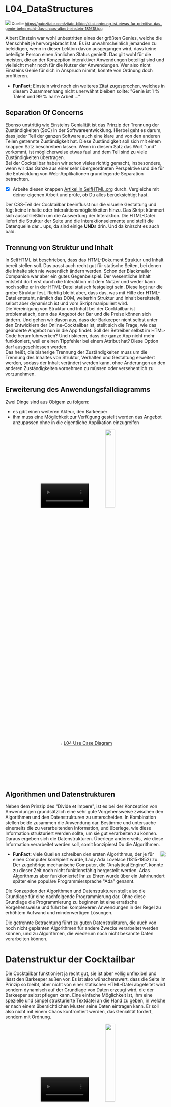 # L04_DataStructures
<img src="Material/OrdnungChaos.jpg">
<small>Quelle: <a href="https://gutezitate.com/zitate-bilder/zitat-ordnung-ist-etwas-fur-primitive-das-genie-beherrscht-das-chaos-albert-einstein-181618.jpg">https://gutezitate.com/zitate-bilder/zitat-ordnung-ist-etwas-fur-primitive-das-genie-beherrscht-das-chaos-albert-einstein-181618.jpg</a></small>

Albert Einstein war wohl unbestritten eines der größten Genies, welche die Menschheit je hervorgebracht hat. Es ist unwahrscheinlich jemanden zu beleidigen, wenn in dieser Lektion davon ausgegangen wird, dass keine beteiligte Person einen ähnlichen Status genießt. Das gilt wohl für die meisten, die an der Konzeption interaktiver Anwendungen beteiligt sind und vielleicht mehr noch für die Nutzer der Anwendungen. Wer also nicht Einsteins Genie für sich in Anspruch nimmt, könnte von Ordnung doch profitieren.   

- **FunFact**: Einstein wird noch ein weiteres Zitat zugesprochen, welches in diesem Zusammenhang nicht unerwähnt bleiben sollte: "Genie ist 1 % Talent und 99 % harte Arbeit ..."  

## Separation Of Concerns
Ebenso unstrittig wie Einsteins Genialität ist das Prinzip der Trennung der Zuständigkeiten (SoC) in der Softwareentwicklung. Hierbei geht es darum, dass jeder Teil der ganzen Software auch eine klare und von den anderen Teilen getrennte Zuständigkeit hat. Diese Zuständigkeit soll sich mit einem knappen Satz beschreiben lassen. Wenn in diesem Satz das Wort "und" vorkommt, ist möglicherweise etwas faul und dem Teil sind zu viele Zuständigkeiten übertragen.  
Bei der Cocktailbar haben wir schon vieles richtig gemacht, insbesondere, wenn wir das Ganze aus einer sehr übergeordneten Perspektive und die für die Entwicklung von Web-Applikationen grundlegende Separation betrachten.  
- [x] Arbeite diesen knappen [Artikel in SelfHTML.org](https://wiki.selfhtml.org/wiki/HTML/Tutorials/Trennung_von_Inhalt,_Pr%C3%A4sentation_und_Verhalten) durch. Vergleiche mit deiner eigenen Arbeit und prüfe, ob Du alles berücksichtigt hast.  

Der CSS-Teil der Cocktailbar beeinflusst nur die visuelle Gestaltung und fügt keine Inhalte oder Interaktionsmöglichkeiten hinzu. Das Skript kümmert sich ausschließlich um die Auswertung der Interaktion. Die HTML-Datei liefert die Struktur der Seite und die Interaktionselemente und stellt die Datenquelle dar... ups, da sind einige **UND**s drin. Und da knirscht es auch bald.

## Trennung von Struktur und Inhalt
In SelfHTML ist beschrieben, dass das HTML-Dokument Struktur und Inhalt bereit stellen soll. Das passt auch recht gut für statische Seiten, bei denen die Inhalte sich nie wesentlich ändern werden. Schon der Blackmailer Companion war aber ein gutes Gegenbeispiel. Der wesentliche Inhalt entsteht dort erst durch die Interaktion mit dem Nutzer und weder kann noch sollte er in der HTML-Datei statisch festgelegt sein. Diese legt nur die grobe Struktur fest. Richtig bleibt aber, dass das, was mit Hilfe der HTML-Datei entsteht, nämlich das DOM, weiterhin Struktur und Inhalt bereitstellt, selbst aber dynamisch ist und vom Skript manipuliert wird.  
Die Vereinigung von Struktur und Inhalt bei der Cocktailbar ist problematisch, denn das Angebot der Bar und die Preise können sich ändern. Und gehen wir davon aus, dass der Barkeeper nicht selbst unter den Entwicklern der Online-Cocktailbar ist, stellt sich die Frage, wie das geänderte Angebot nun in die App findet. Soll der Betreiber selbst im HTML-Code herumfuhrwerken? Und riskieren, dass die ganze App nicht mehr funktioniert, weil er einen Tippfehler bei einem Attribut hat? Diese Option darf ausgeschlossen werden.  
Das heißt, die bisherige Trennung der Zuständigkeiten muss um die Trennung des Inhaltes von Struktur, Verhalten und Gestaltung erweitert werden, sodass der Inhalt verändert werden kann, ohne Änderungen an den anderen Zuständigkeiten vornehmen zu müssen oder versehentlich zu vorzunehmen.  

## Erweiterung des Anwendungsfalldiagramms
Zwei Dinge sind aus Obigem zu folgern:
- es gibt einen weiteren Akteur, den Barkeeper
- ihm muss eine Möglichkeit zur Verfügung gestellt werden das Angebot anzupassen ohne in die eigentliche Applikation einzugreifen  

<div align="center"><video controls width="30%"> 
  <source src="http://games.hs-furtwangen.de/EIA2_Video/L04_V1_UseCase.mp4" type="video/mp4"> </video>
<a href="Material\CocktailBar_UseCaseDiagram.jpg"><img src="Material\CocktailBar_UseCaseDiagram.jpg" width="25%"/></a><br/>
<a href="http://games.hs-furtwangen.de/EIA2_Video/L04_V1_UseCase.mp4"><img src="../X01_Appendix/Img/video.jpg" width="3%"/>L04 Use Case Diagram</a><br/>
</div>

## Algorithmen und Datenstrukturen
Neben dem Prinzip des "Divide et Impere", ist es bei der Konzeption von Anwendungen grundsätzlich eine sehr gute Vorgehensweise zwischen den Algorithmen und den Datenstrukturen zu unterscheiden. In Kombination stellen beide zusammen die Anwendung dar. Bestimme und untersuche einerseits die zu verarbeitenden Information, und überlege, wie diese Information strukturiert werden sollte, um sie gut verarbeiten zu können. Daraus ergeben sich die Datenstrukturen. Überlege andererseits, wie diese Information verarbeitet werden soll, somit konzipierst Du die Algorithmen.  

<img src="Material/AdaLovelace.jpg" align="right"/>

- **FunFact**: viele Quellen schreiben den ersten Algorithmus, der je für einen Computer konzipiert wurde, Lady Ada Lovelace (1815-1852) zu. Der zugehörige mechanische Computer, die "Analytical Engine", konnte zu dieser Zeit noch nicht funktionsfähig hergestellt werden. Adas Algorithmus aber funktionierte! Ihr zu Ehren wurde über ein Jahrhundert später eine populäre Programmiersprache "Ada" genannt.

Die Konzeption der Algorithmen und Datenstrukturen stellt also die Grundlage für eine nachfolgende Programmierung dar. Ohne diese Grundlage die Programmierung zu beginnen ist eine erratische Vorgehensweise und führt bei komplexeren Anwendungen in der Regel zu erhöhtem Aufwand und minderwertigen Lösungen.  

Die getrennte Betrachtung führt zu guten Datenstrukturen, die auch von noch nicht geplanten Algorithmen für andere Zwecke verarbeitet werden können, und zu Algorithmen, die wiederum noch nicht bekannte Daten verarbeiten können.  

# Datenstruktur der Cocktailbar
Die Cocktailbar funktioniert ja recht gut, sie ist aber völlig unflexibel und lässt den Barkeeper außen vor. Es ist also wünschenswert, dass die Seite im Prinzip so bleibt, aber nicht von einer statischen HTML-Datei abgeleitet wird sondern dynamisch auf der Grundlage von Daten erzeugt wird, die der Barkeeper selbst pflegen kann. Eine einfache Möglichkeit ist, ihm eine spezielle und simpel strukturierte Textdatei an die Hand zu geben, in welche er nach einem übersichtlichen Muster seine Daten eintragen kann. Er soll also nicht mit einem Chaos konfrontiert werden, das Genialität fordert, sondern mit Ordnung.

<div align="center">
  <video controls width="30%"><source src="http://games.hs-furtwangen.de/EIA2_Video/L04_V2_Datenstruktur.mp4" type="video/mp4"></video>
<a href="Material\CocktailBar_DataStructures.jpg"><img src="Material\CocktailBar_DataStructures.jpg" width="25%"/></a>
  <br/>
<a href="http://games.hs-furtwangen.de/EIA2_Video/L04_V2_Datenstruktur.mp4"><img src="../X01_Appendix/Img/video.jpg" width="3%"/>L04 Datenstruktur</a>
</div>

## Generierung des Formulars
Nun ist die Datenstruktur definiert und wie das fertige Formular aussehen und funktionieren soll ist auch bekannt und bereits getestet. Jetzt muss also noch ein Algorithmus entwickelt werden, welcher mit Hilfe der Daten das Formular generiert. Dazu muss zunächst entschieden werden, welche Teile des DOM automatisch beim Laden der Seite durch die Interpretation der HTML-Datei erzeugt werden sollen, und welche dann dynamisch durch das Skript dazu kommen. Theoretisch ist es natürlich möglich, komplett auf eine Beschreibung der Seitenstruktur in der HTML-Datei zu verzichten, lediglich einen Verweis auf das Skript zu implementieren und die DOM-Erzeugung komplett dem dadurch aufgerufenen Skript zu überlassen. Einerseits würde dies aber auch dem SoC-Prinzip zuwider laufen, weil unnötig viel Verantwortlichkeit auf das Skript übertragen wird, andererseits liegt bereits eine HTML-Datei vor, welche die Struktur beschreibt. Es erscheint also eher sinnvoll, lediglich die Beschreibungen der dynamischen Strukturen aus der bestehenden HTML-Datei zu entfernen und sie auf die statischen zu reduzieren. Das ist eine klassische Design-Entscheidung und wird für dieses Beispiel in obigem Sinne getroffen.  


<div align="center">
<video controls width="30%"><source src="http://games.hs-furtwangen.de/EIA2_Video/L04_V3_GenerierungFormular.mp4" type="video/mp4"></video>
<a href="http://games.hs-furtwangen.de/EIA2_Video/L04_V3_GenerierungFormular.mp4"><br/><img src="../X01_Appendix/Img/video.jpg" width="3%"/>L04 Generierung des Formulars</a> <br/> 
<a href="Material\CocktailBar_UI-Scribble.jpg"><img src="Material\CocktailBar_UI-Scribble.jpg" width="25%"/></a>
<a href="Material\CocktailBar_ActivityDiagram.jpg"><img src="Material\CocktailBar_ActivityDiagram.jpg" width="25%"/></a>
<a href="Material\CocktailBar_ActivityDiagram_generateContent.jpg"><img src="Material\CocktailBar_ActivityDiagram_generateContent.jpg" width="25%"/></a>
</div>

> - [x] Konzipiere auch die beiden anderen Aktivitäten zur Erstellung der Interaktionsgruppen.  

## Implementation I

<div align="center"><video controls width="30%"> 
  <source src="http://games.hs-furtwangen.de/EIA2_Video/L04_V4_Implementation1.mp4" type="video/mp4"></video> <br/>
<a href="http://games.hs-furtwangen.de/EIA2_Video/L04_V4_Implementation1.mp4"><img src="../X01_Appendix/Img/video.jpg" width="3%"/>L04 Implementation 1</a>  
</div>

## Implementation II
<div align="center"><video controls width="30%"> 
  <source src="http://games.hs-furtwangen.de/EIA2_Video/L04_V5_Implementation2.mp4" type="video/mp4"></video> <br/>
<a href="http://games.hs-furtwangen.de/EIA2_Video/L04_V5_Implementation2.mp4"><img src="../X01_Appendix/Img/video.jpg" width="3%"/>L05 Implementation 2</a>  
</div>

## Refactoring
### Erfahrungen einfließen lassen  
> - [x] Reflektiere die Korrekturen, die sich bei der ersten Implementation ergeben haben, im Konzept. Konzipiere auch Fehlerhinweise, so dass der Barkeeper einen Tipp bekommt, wenn aufgrund einer Fehleingabe seinerseits etwas nicht funktioniert.

### Vervollständigen  
> - [x] Überarbeite und vervollständige die Implementierung entsprechend der verbesserten Konzeption. Passe auch die zu verwendenden Elementtypen und ggf. das Stylesheet an.
> - [x] Lagere die Interfaces in eine eigene Datei aus, so dass der Barkeeper nicht versehentlich daran manipuliert.  

### Separation of Concerns
Betrachtet man nun den Code in der HTML-Datei, dem Skript und der Datendatei fällt auf, dass die Kategorien des Angebots der Cocktailbar überall auftauchen und nicht nur für die Bezeichnung, sondern auch für die Steuerung des Programms verwendet werden. Das widerspricht dem SoC-Prinzip!
> - [x] Überarbeite die Konzeption der Cocktailbar derart, dass nicht in der HTML-Datei, im Skript und in der Datendatei alle Bezeichnungen für die Angebotskategorien auftauchen. Sie sollten nur in der Datendatei stecken. Hier muss dann auch die Information über die gewünschte Form der Interaktion für die jeweilige Kategorie untergebracht sein. Hierzu wird es sinnvoll sein, eine eigene Datenstruktur für die Kategorien zu erschaffen, in denen mehr Information steckt.  


## JSON (Javascript Object Notation)
Natürlich ist diese Lösung noch nicht unbedingt der Weisheit letzter Schluss um das Angebot für den Barkeeper wartbar zu machen. Aufgrund der Angabe des `namespace`s und der Deklaration sowie dem Zuweisungsoperator `let data: Data = ` handelt es sich bei der Datei "Data.*" immer noch um eine Skript-Datei und der Barkeeper kann bei falscher Handhabung leicht das Programm unbrauchbar machen. Ohne diese Angaben würde es sich aber bereits um eine valide JSON-Datei handeln und in den nächsten Lektionen wird erklärt, wie man damit umgeht und wie man reines JSON tatsächlich als Daten- und Datentransferformat nutzt.  
JSON wird heute interessanterweise auch intensiv außerhalb der Javascript-Welt in gänzlich andersartigen Anwendungen eingesetzt. Es konnte sich mittlerweile als Konkurrent zu **XML (Extensible Markup Language)**, dessen Struktur auch HTML folgt, etablieren und bezüglich des öffentlichen Interesses, sofern man das auf Google Trends ermitteln kann, XML seit dem Frühjahr 2016 hinter sich lassen.  

<img src="Material/XMLvsJSON.png">  

Weiterhin ist aber auch XML ein verbreiteter Standard und in manchen Anwendungen effizienter einzusetzen.
